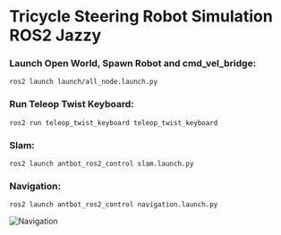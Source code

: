 # Tricycle Steering Robot Simulation ROS2 Jazzy

### Launch Open World, Spawn Robot and cmd_vel_bridge:
    ros2 launch launch/all_node.launch.py

### Run Teleop Twist Keyboard:
    ros2 run teleop_twist_keyboard teleop_twist_keyboard

### Slam:
    ros2 launch antbot_ros2_control slam.launch.py

### Navigation:
    ros2 launch antbot_ros2_control navigation.launch.py

![Navigation](/images/navigation.gif?raw=true "Navigation")    